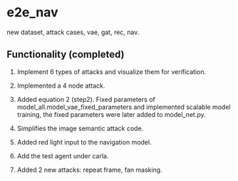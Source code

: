 # e2e_nav
 new dataset, attack cases, vae, gat, rec, nav.

## Functionality (completed)
1. Implement 6 types of attacks and visualize them for verification.

2. Implemented a 4 node attack.

3. Added equation 2 (step2). Fixed parameters of model_all.model_vae_fixed_parameters and implemented scalable model training, the fixed parameters were later added to model_net.py.

4. Simplifies the image semantic attack code.

5. Added red light input to the navigation model.

6. Add the test agent under carla.

7. Added 2 new attacks: repeat frame, fan masking.